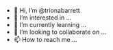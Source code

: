 - 👋 Hi, I’m @trionabarrett
- 👀 I’m interested in ...
- 🌱 I’m currently learning ...
- 💞️ I’m looking to collaborate on ...
- 📫 How to reach me ...

<!---
trionabarrett/trionabarrett is a ✨ special ✨ repository because its `README.md` (this file) appears on your GitHub profile.
You can click the Preview link to take a look at your changes.
--->

